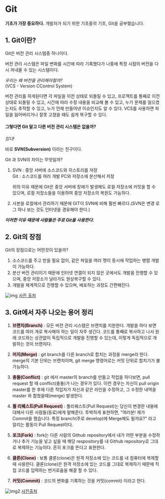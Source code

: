 # Git

**기초가 가장 중요하다.** 개발자가 되기 위한 기초중의 기초, Git을 공부했습니다.

## 1. Git이란?

Git은 버전 관리 시스템중 하나이다.

버전 관리 시스템은 파일 변화를 시간에 따라 기록했다가 나중에 특정 시점의 버전을 다시 꺼내올 수 있는 시스템이다.

*우리는 왜 버전을 관리해야할까?*  
(VCS - Version CControl System)

버전 관리를 하게된다면 각 파일을 이전 상태로 되돌릴 수 있고, 프로젝트를 통째로 이전 상태로 되돌릴 수 있고, 시간에 따라 수정 내용을 비교해 볼 수 있고, 누가 문제를 일으켰는지도 추적할 수 있고, 누가 언제 만들어낸 이슈인지도 알 수 있다. VCS를 사용하면 파일을 잃어버리거나 잘못 고쳤을 때도 쉽게 복구할 수 있다.

#### 그렇다면 Git 말고 다른 버전 관리 시스템은 없을까?
*있다!*
 
바로 **SVN(Subversion)** 이라는 친구이다. 

Git 과 SVN의 차이는 무엇일까?

1. SVN : 중앙 서버에 소스코드와 히스토리를 저장<br>
    Git : 소스코드를 여러 개발 PC와 저장소에 분산해서 저장

    위의 이유 때문에 Git은 중앙 서버에 장애가 발생해도 로컬 저장소에 커밋을 할 수 있으며, 로컬 저장소들을 이용하여 중앙 저장소의 복원도 가능하다. 
2. 사본을 로컬에서 관리하기 때문에 GIT이 SVN에 비해 훨씬 빠르다.(SVN은 변경 로그 하나 보는 것도 인터넷을 경유해야 한다.)

***이러한 이유 때문에 사람들은 주로 Git을 사용한다.***

## 2. Git의 장점

Git의 장점으로는 어떤것이 있을까?

1. 소스코드를 주고 받을 필요 없이, 같은 파일을 여러 명이 동시에 작업하는 병렬 개발이 가능하다.
2. 분산 버전 관리이기 때문에 인터넷 연결이 되지 않은 곳에서도 개발을 진행할 수 있으며, 중앙 저장소가 날라가도 원상복구할 수 있다. 
3. 개발을 체계적으로 진행할 수 있으며, 배포하는 과정도 간편해진다.

![img](https://t1.daumcdn.net/cfile/tistory/998E643C5AA61E2D0F?original)
[사진 출처](http://pismute.github.io/whygitisbetter/images/local-remote.png)

## 3. Git에서 자주 나오는 용어 정리

1. <span style='background-color:#ffdce0'>**브랜치(Branch)**</span> : 모든 버전 관리 시스템은 브랜치를 지원한다. 개발을 하다 보면 코드를 여러 개로 복사해야 하는 일이 자주 생긴다. 코드를 통째로 복사하고 나서 원래 코드와는 상관없이 독립적으로 개발을 진행할 수 있는데, 이렇게 독립적으로 개발하는 것이 브랜치다.

2. <span style='background-color:#ffdce0'>**머지(Merge)**</span> : git branch를 다른 branch로 합치는 과정을 merge라 한다. merge의 기본 단위는 브랜치이며, git merge 명령어로는 커밋 단위로 합치기가 불가능하다. 

3. <span style='background-color:#ffdce0'>**충돌(Conflict)**</span> : git 에서 master의 branch를 만들고 작업을 하다보면, pull request 할 때 conflict(충돌)가 나는 경우가 있다. 이런 경우는 자신이 pull origin master를 한 후에 다른 작업자가 자신과 같은 라인을 수정하고, 그 수정한 내역을 master 와 합쳤을때(merge) 발생한다.

4. <span style='background-color:#ffdce0'>**풀 리퀘스트(Pull Request)**</span> : 풀리퀘스트(Pull Request)는 당신이 변경한 내용에 대해서 다른 사람들(동료)에게 말해준다. 투박하게 표현하면, "여러분! 제가 Commit을 했습니다. 특정 branch(주로 develop)에 Merge해도 될까요?" 라고 알리는 활동이 Pull Request이다.

5. <span style='background-color:#ffdce0'>**포크(Fork)**</span> : fork는 다른 사람의 Github repository에서 내가 어떤 부분을 수정하거나 추가 기능을 넣고 싶을 때 해당 respository를 내 Github repository로 그대로 복제하는 기능이다. 흔히 포크를 뜬다고 표현한다.

6. <span style='background-color:#ffdce0'>**클론(Clone)**</span> : 보통 클론(clone)은 원격 저장소에 있는 코드를 내 컴퓨터에 복제할때 사용한다. 클론(clone)은 원격 저장소에 있는 코드를 그대로 복제하기 때문에 직접 코드를 입력하는 번거로움을 해결 할 수 있다.

7. <span style='background-color:#ffdce0'>**커밋(Commit)**</span> : 코드의 변화를 기록하는 것을 커밋(commit) 이라고 한다.


![img2](https://img1.daumcdn.net/thumb/R1280x0/?scode=mtistory2&fname=https%3A%2F%2Fblog.kakaocdn.net%2Fdn%2FbmLHdw%2FbtqSAT8P41o%2FN4JI0Yw6DhX5vZQGhukBUk%2Fimg.png)
[사진출처](https://ebbnflow.tistory.com/260)
